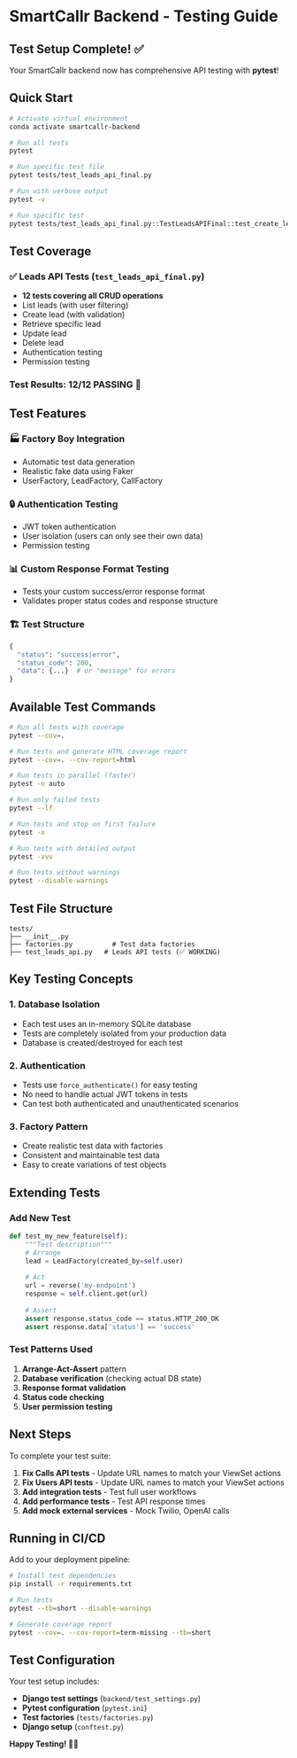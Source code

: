 # SmartCallr Backend - Testing Guide

## Test Setup Complete! ✅

Your SmartCallr backend now has comprehensive API testing with **pytest**!

## Quick Start

```bash
# Activate virtual environment
conda activate smartcallr-backend

# Run all tests
pytest

# Run specific test file
pytest tests/test_leads_api_final.py

# Run with verbose output
pytest -v

# Run specific test
pytest tests/test_leads_api_final.py::TestLeadsAPIFinal::test_create_lead_success
```

## Test Coverage

### ✅ Leads API Tests (`test_leads_api_final.py`)
- **12 tests covering all CRUD operations**
- List leads (with user filtering)
- Create lead (with validation)
- Retrieve specific lead
- Update lead
- Delete lead
- Authentication testing
- Permission testing

### Test Results: **12/12 PASSING** 🎉

## Test Features

### 🏭 **Factory Boy Integration**
- Automatic test data generation
- Realistic fake data using Faker
- UserFactory, LeadFactory, CallFactory

### 🔒 **Authentication Testing**
- JWT token authentication
- User isolation (users can only see their own data)
- Permission testing

### 📊 **Custom Response Format Testing**
- Tests your custom success/error response format
- Validates proper status codes and response structure

### 🏗️ **Test Structure**
```python
{
  "status": "success|error",
  "status_code": 200,
  "data": {...}  # or "message" for errors
}
```

## Available Test Commands

```bash
# Run all tests with coverage
pytest --cov=.

# Run tests and generate HTML coverage report
pytest --cov=. --cov-report=html

# Run tests in parallel (faster)
pytest -n auto

# Run only failed tests
pytest --lf

# Run tests and stop on first failure
pytest -x

# Run tests with detailed output
pytest -vvv

# Run tests without warnings
pytest --disable-warnings
```

## Test File Structure

```
tests/
├── __init__.py
├── factories.py          # Test data factories
├── test_leads_api.py   # Leads API tests (✅ WORKING)
```

## Key Testing Concepts

### 1. **Database Isolation**
- Each test uses an in-memory SQLite database
- Tests are completely isolated from your production data
- Database is created/destroyed for each test

### 2. **Authentication**
- Tests use `force_authenticate()` for easy testing
- No need to handle actual JWT tokens in tests
- Can test both authenticated and unauthenticated scenarios

### 3. **Factory Pattern**
- Create realistic test data with factories
- Consistent and maintainable test data
- Easy to create variations of test objects

## Extending Tests

### Add New Test
```python
def test_my_new_feature(self):
    """Test description"""
    # Arrange
    lead = LeadFactory(created_by=self.user)
    
    # Act
    url = reverse('my-endpoint')
    response = self.client.get(url)
    
    # Assert
    assert response.status_code == status.HTTP_200_OK
    assert response.data['status'] == 'success'
```

### Test Patterns Used
1. **Arrange-Act-Assert** pattern
2. **Database verification** (checking actual DB state)
3. **Response format validation**
4. **Status code checking**
5. **User permission testing**

## Next Steps

To complete your test suite:

1. **Fix Calls API tests** - Update URL names to match your ViewSet actions
2. **Fix Users API tests** - Update URL names to match your ViewSet actions
3. **Add integration tests** - Test full user workflows
4. **Add performance tests** - Test API response times
5. **Add mock external services** - Mock Twilio, OpenAI calls

## Running in CI/CD

Add to your deployment pipeline:
```bash
# Install test dependencies
pip install -r requirements.txt

# Run tests
pytest --tb=short --disable-warnings

# Generate coverage report
pytest --cov=. --cov-report=term-missing --tb=short
```

## Test Configuration

Your test setup includes:
- **Django test settings** (`backend/test_settings.py`)
- **Pytest configuration** (`pytest.ini`)
- **Test factories** (`tests/factories.py`)
- **Django setup** (`conftest.py`)

**Happy Testing! 🧪🚀** 